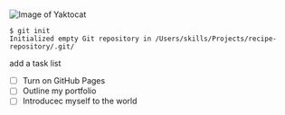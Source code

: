 # 
# 
# 
# 
# 
# 
#
![Image of Yaktocat](https://octodex.github.com/images/yaktocat.png)

```
$ git init
Initialized empty Git repository in /Users/skills/Projects/recipe-repository/.git/
```

add a task list
- [ ] Turn on GitHub Pages
- [ ] Outline my portfolio
- [ ] Introducec myself to the world
